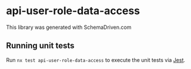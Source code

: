 
# api-user-role-data-access

This library was generated with SchemaDriven.com

## Running unit tests

Run `nx test api-user-role-data-access` to execute the unit tests via [Jest](https://jestjs.io).


